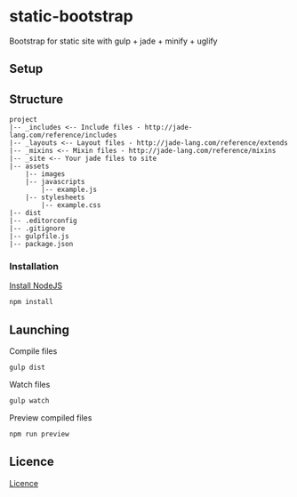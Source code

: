 # static-bootstrap

Bootstrap for static site with gulp + jade + minify + uglify

## Setup

## Structure
```
project
|-- _includes <-- Include files - http://jade-lang.com/reference/includes
|-- _layouts <-- Layout files - http://jade-lang.com/reference/extends
|-- _mixins <-- Mixin files - http://jade-lang.com/reference/mixins
|-- _site <-- Your jade files to site
|-- assets
    |-- images
    |-- javascripts
        |-- example.js
    |-- stylesheets
        |-- example.css
|-- dist
|-- .editorconfig
|-- .gitignore
|-- gulpfile.js
|-- package.json
```

### Installation

[Install NodeJS](https://nodejs.org/en)

```bash
npm install
```

## Launching

Compile files

```bash
gulp dist
```

Watch files

```bash
gulp watch
```

Preview compiled files

```bash
npm run preview
```

## Licence
[Licence](https://github.com/danielrohers/static-bootstrap/blob/master/LICENSE)
